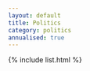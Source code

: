 ```yaml
---
layout: default
title: Politics
category: politics
annualised: true
---
```


{% include list.html %}
